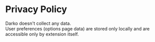 # Privacy Policy

Darko doesn't collect any data.  
User preferences (options page data) are stored only locally and are accessible only by extension itself.
